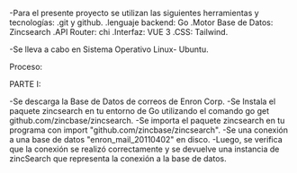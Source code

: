 -Para el presente proyecto se utilizan las siguientes herramientas y tecnologías:
    .git y github.
    .lenguaje backend: Go
    .Motor Base de Datos: Zincsearch
    .API Router: chi
    .Interfaz: VUE 3
    .CSS: Tailwind.

-Se lleva a cabo en Sistema Operativo Linux- Ubuntu.

Proceso:

PARTE I:

-Se descarga la Base de Datos de correos de Enron Corp.
-Se Instala el paquete zincsearch en tu entorno de Go utilizando el comando go get github.com/zincbase/zincsearch.
-Se importa el paquete zincsearch en tu programa con import "github.com/zincbase/zincsearch".
-Se una conexión a una base de datos "enron_mail_20110402" en disco. 
-Luego, se verifica que la conexión se realizó correctamente y se devuelve una instancia de zincSearch que representa la conexión a la base de datos.
    

 